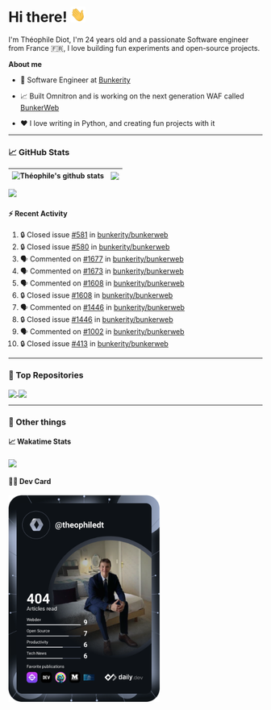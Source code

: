 # Hi there! <img src="./wave.gif" width="30px" height="30px" />

I'm Théophile Diot, I'm 24 years old and a passionate Software engineer from France 🇫🇷, I love building fun experiments and open-source projects.

**About me**

- 💼 Software Engineer at [Bunkerity](https://www.bunkerity.com/)

- 📈 Built Omnitron and is working on the next generation WAF called [BunkerWeb](https://www.bunkerweb.io)

- ❤️ I love writing in Python, and creating fun projects with it

---

### 📈 GitHub Stats

| <img align="center" src="https://github-readme-stats.vercel.app/api?username=TheophileDiot&show_icons=true&include_all_commits=true&theme=algolia&hide_border=true&rank_icon=github" alt="Théophile's github stats" /> | <img align="center" src="https://github-readme-stats.vercel.app/api/top-langs/?username=TheophileDiot&layout=compact&theme=algolia&hide_border=true" /> |
| ---------------------------------------------------------------------------------------------------------------------------------------------------------------------------------------------------------------------- | ------------------------------------------------------------------------------------------------------------------------------------------------------- |

![](https://github-readme-activity-graph.vercel.app/graph?username=TheophileDiot&theme=tokyo-night)

#### :zap: Recent Activity

<!--START_SECTION:activity-->
1. 🔒 Closed issue [#581](https://github.com/bunkerity/bunkerweb/issues/581) in [bunkerity/bunkerweb](https://github.com/bunkerity/bunkerweb)
2. 🔒 Closed issue [#580](https://github.com/bunkerity/bunkerweb/issues/580) in [bunkerity/bunkerweb](https://github.com/bunkerity/bunkerweb)
3. 🗣 Commented on [#1677](https://github.com/bunkerity/bunkerweb/issues/1677#issuecomment-2500795675) in [bunkerity/bunkerweb](https://github.com/bunkerity/bunkerweb)
4. 🗣 Commented on [#1673](https://github.com/bunkerity/bunkerweb/issues/1673#issuecomment-2500791037) in [bunkerity/bunkerweb](https://github.com/bunkerity/bunkerweb)
5. 🗣 Commented on [#1608](https://github.com/bunkerity/bunkerweb/issues/1608#issuecomment-2500787576) in [bunkerity/bunkerweb](https://github.com/bunkerity/bunkerweb)
6. 🔒 Closed issue [#1608](https://github.com/bunkerity/bunkerweb/issues/1608) in [bunkerity/bunkerweb](https://github.com/bunkerity/bunkerweb)
7. 🗣 Commented on [#1446](https://github.com/bunkerity/bunkerweb/issues/1446#issuecomment-2500783193) in [bunkerity/bunkerweb](https://github.com/bunkerity/bunkerweb)
8. 🔒 Closed issue [#1446](https://github.com/bunkerity/bunkerweb/issues/1446) in [bunkerity/bunkerweb](https://github.com/bunkerity/bunkerweb)
9. 🗣 Commented on [#1002](https://github.com/bunkerity/bunkerweb/issues/1002#issuecomment-2500776246) in [bunkerity/bunkerweb](https://github.com/bunkerity/bunkerweb)
10. 🔒 Closed issue [#413](https://github.com/bunkerity/bunkerweb/issues/413) in [bunkerity/bunkerweb](https://github.com/bunkerity/bunkerweb)
<!--END_SECTION:activity-->

---

### 🔧 Top Repositories

<a href="https://github.com/bunkerity/bunkerweb">
  <img align="center" src="https://github-readme-stats.vercel.app/api/pin/?username=Bunkerity&repo=bunkerweb&theme=algolia" />
</a>
<a href="https://github.com/TheophileDiot/Omnitron">
  <img align="center" src="https://github-readme-stats.vercel.app/api/pin/?username=TheophileDiot&repo=Omnitron&theme=algolia" />
</a>

---

### 🎉 Other things

#### 📈 Wakatime Stats

<a href="https://wakatime.com/@theophile_bunkerity">
  <img align="center" src="https://github-readme-stats.vercel.app/api/wakatime?username=3aa5ce41-c253-43d9-8441-a721e446a45f&layout=compact&theme=algolia" />
</a>

#### 👨‍💻 Dev Card

<a href="https://app.daily.dev/TheophileDt">
  <img src="./devcard.svg" width="300" alt="Théophile Diot's Dev Card"/>
</a>
